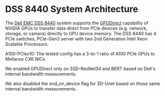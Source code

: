 # DSS 8440 System Architecture

The [Dell EMC DSS 8440](https://www.delltechnologies.com/asset/en-us/products/servers/technical-support/dss8440-server-specsheet-cascade-lake.pdf) system supports the [GPUDirect](https://developer.nvidia.com/gpudirect) capability of NVIDIA GPUs to transfer data direct from PCIe devices (e.g. network, storage, or camera) directly to GPU device memory. The DSS 8440 has 4 PCIe switches, PCIe-Gen3 server with two 2nd Generation Intel Xeon Scalable Processors. 

A100-PCIex10:
The tested config has a 3-to-1 ratio of A100 PCIe GPUs to Mellanox CX6 NICs.

We enabled GPUDirect only on SSD-ResNet34 and BERT based on Dell's internal bandwidth measurements. 

We also disabled the end_on_device flag for 3D-Unet based on those same internal bandwidth measurements.
